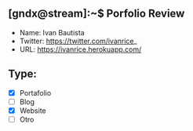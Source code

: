 ## [gndx@stream]:~$ Porfolio Review

- Name: Ivan Bautista
- Twitter: https://twitter.com/ivanrice_
- URL: https://ivanrice.herokuapp.com/

## Type:
  - [x] Portafolio
  - [ ] Blog
  - [x] Website
  - [ ] Otro

